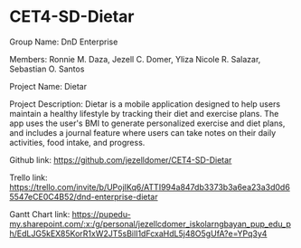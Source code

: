 # CET4-SD-Dietar

Group Name: DnD Enterprise

Members: 
Ronnie M. Daza,
Jezell C. Domer,
Yliza Nicole R. Salazar,
Sebastian O. Santos

Project Name: Dietar

Project Description:
Dietar is a mobile application designed to help users maintain a healthy lifestyle by tracking their diet and exercise plans. The app uses the user's BMI to generate personalized exercise and diet plans, and includes a journal feature where users can take notes on their daily activities, food intake, and progress.


Github link: https://github.com/jezelldomer/CET4-SD-Dietar

Trello link: https://trello.com/invite/b/UPojIKq6/ATTI994a847db3373b3a6ea23a3d0d65547eCE0C4B52/dnd-enterprise-dietar

Gantt Chart link: https://pupedu-my.sharepoint.com/:x:/g/personal/jezellcdomer_iskolarngbayan_pup_edu_ph/EdLJG5kEX85KorR1xW2JT5sBilI1dFcxaHdL5j48O5gUfA?e=YPq3y4
